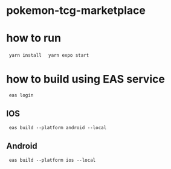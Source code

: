 # pokemon-tcg-marketplace

# how to run 
  <code> yarn install </code>
  <code> yarn expo start </code>  
  
# how to build using EAS service
  <code> eas login </code>
  ## IOS
  <code> eas build --platform android --local </code>  
  ## Android
  <code> eas build --platform ios --local </code>  
